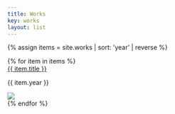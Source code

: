 ```yaml
---
title: Works
key: works
layout: list
---
```


{% assign items = site.works | sort: 'year' | reverse %}

<main class="py-2">
{% for item in items %}
<article class="container py-1">
    <div class="row align-items-end">
        <div class="pt-5  col-12 col-md-3 text-center text-md-right">
            <h7 class="font-weight-light"><a href="{{ item.url }}" class="text-dark">{{ item.title }}</a></h7>
            <p class="font-weight-light font-smaller">{{ item.year }}</p>
            <div class="py-md-3"></div>
        </div>   
    <div class="col-12 col-md-9">
        <a href="{{ item.url }}"><img src="{{ item.main_image }}" class="w-100"></a>
    </div>
  </div>
</article>
{% endfor %}
</main>